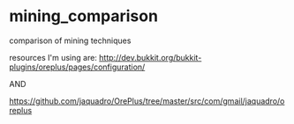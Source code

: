 # mining_comparison
comparison of mining techniques

resources I'm using are: 
http://dev.bukkit.org/bukkit-plugins/oreplus/pages/configuration/

AND

https://github.com/jaquadro/OrePlus/tree/master/src/com/gmail/jaquadro/oreplus
